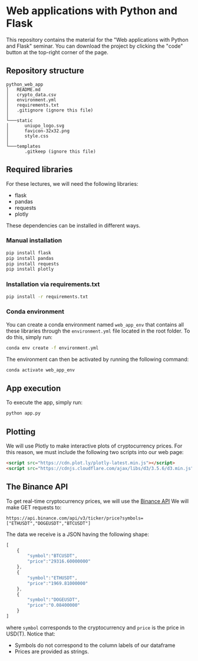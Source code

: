 # Web applications with Python and Flask

This repository contains the material for the "Web applications with Python and Flask" seminar.
You can download the project by clicking the "code" button at the top-right corner of the page.

## Repository structure

```
python_web_app
│   README.md
│   crypto_data.csv 
│   environment.yml
│   requirements.txt
│   .gitignore (ignore this file)
│   
└───static
│      uniupo_logo.svg
│      favicon-32x32.png
│      style.css
│   
└───templates
       .gitkeep (ignore this file)
```

## Required libraries

For these lectures, we will need the following libraries:
- flask
- pandas
- requests
- plotly

These dependencies can be installed in different ways.

### Manual installation

```bash
pip install flask
pip install pandas
pip install requests
pip install plotly
```

### Installation via requirements.txt

```bash
pip install -r requirements.txt
```

### Conda environment

You can create a conda environment named `web_app_env` that contains all these libraries
through the `environment.yml` file located in the root folder. To do this, simply run:

```bash
conda env create -f environment.yml
```

The environment can then be activated by running the following command:

```bash
conda activate web_app_env
```

## App execution

To execute the app, simply run:

```bash
python app.py
```

## Plotting

We will use Plotly to make interactive plots of cryptocurrency prices.
For this reason, we must include the following two scripts into our web page:

```html
<script src="https://cdn.plot.ly/plotly-latest.min.js"></script>
<script src="https://cdnjs.cloudflare.com/ajax/libs/d3/3.5.6/d3.min.js"></script>
```

## The Binance API

To get real-time cryptocurrency prices, we will use the
[Binance API](https://github.com/binance/binance-spot-api-docs/blob/master/rest-api.md)
We will make GET requests to:

```
https://api.binance.com/api/v3/ticker/price?symbols=["ETHUSDT","DOGEUSDT","BTCUSDT"]
```

The data we receive is a JSON having the following shape:

```js
[
    {
        "symbol":"BTCUSDT",
        "price":"29316.60000000"
    },
    {
        "symbol":"ETHUSDT",
        "price":"1969.81000000"
    },
    {
        "symbol":"DOGEUSDT",
        "price":"0.08400000"
    }
]
```

where `symbol` corresponds to the cryptocurrency and `price` is the price in USD(T). Notice that:
- Symbols do not correspond to the column labels of our dataframe
- Prices are provided as strings.

